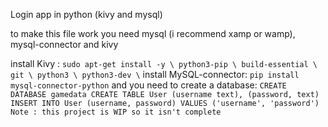 Login app in python (kivy and mysql)

to make this file work you need mysql (i recommend xamp or wamp), mysql-connector and kivy

install Kivy :
`
sudo apt-get install -y \
python3-pip \
build-essential \
git \
python3 \
python3-dev \
`
install MySQL-connector:
`
pip install mysql-connector-python
`
and you need to create a database:
`
CREATE DATABASE gamedata
CREATE TABLE User (username text), (password, text)
INSERT INTO User (username, password) VALUES ('username', 'password')
Note : this project is WIP so it isn't complete
`
